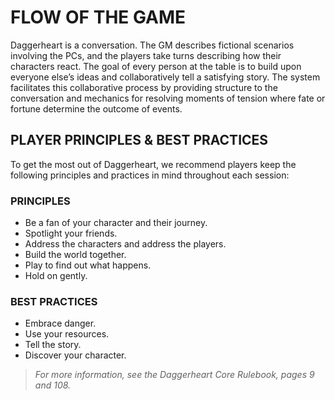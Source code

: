 # FLOW OF THE GAME

Daggerheart is a conversation. The GM describes fictional scenarios involving the PCs, and the players take turns describing how their characters react. The goal of every person at the table is to build upon everyone else’s ideas and collaboratively tell a satisfying story. The system facilitates this collaborative process by providing structure to the conversation and mechanics for resolving moments of tension where fate or fortune determine the outcome of events.

## PLAYER PRINCIPLES & BEST PRACTICES

To get the most out of Daggerheart, we recommend players keep the following principles and practices in mind throughout each session:

### PRINCIPLES

- Be a fan of your character and their journey.
- Spotlight your friends.
- Address the characters and address the players.
- Build the world together.
- Play to find out what happens.
- Hold on gently.

### BEST PRACTICES

- Embrace danger.
- Use your resources.
- Tell the story.
- Discover your character.

> *For more information, see the Daggerheart Core Rulebook, pages 9 and 108.*
